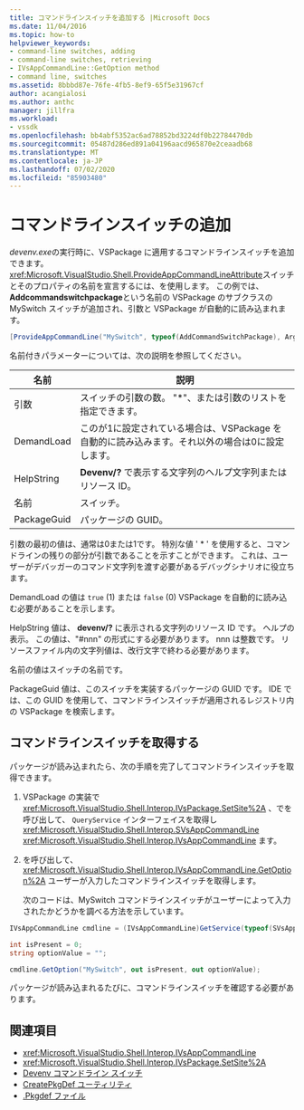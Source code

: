 ```yaml
---
title: コマンドラインスイッチを追加する |Microsoft Docs
ms.date: 11/04/2016
ms.topic: how-to
helpviewer_keywords:
- command-line switches, adding
- command-line switches, retrieving
- IVsAppCommandLine::GetOption method
- command line, switches
ms.assetid: 8bbbd87e-76fe-4fb5-8ef9-65f5e31967cf
author: acangialosi
ms.author: anthc
manager: jillfra
ms.workload:
- vssdk
ms.openlocfilehash: bb4abf5352ac6ad78852bd3224df0b22784470db
ms.sourcegitcommit: 05487d286ed891a04196aacd965870e2ceaadb68
ms.translationtype: MT
ms.contentlocale: ja-JP
ms.lasthandoff: 07/02/2020
ms.locfileid: "85903480"
---
```

# <a name="add-command-line-switches"></a>コマンドラインスイッチの追加
*devenv.exe*の実行時に、VSPackage に適用するコマンドラインスイッチを追加できます。 <xref:Microsoft.VisualStudio.Shell.ProvideAppCommandLineAttribute>スイッチとそのプロパティの名前を宣言するには、を使用します。 この例では、 **Addcommandswitchpackage**という名前の VSPackage のサブクラスの MySwitch スイッチが追加され、引数と VSPackage が自動的に読み込まれます。

```csharp
[ProvideAppCommandLine("MySwitch", typeof(AddCommandSwitchPackage), Arguments = "0", DemandLoad = 1)]
```

 名前付きパラメーターについては、次の説明を参照してください。

|名前|説明|
|-|-|
| 引数 | スイッチの引数の数。 "*"、または引数のリストを指定できます。 |
| DemandLoad | このが1に設定されている場合は、VSPackage を自動的に読み込みます。それ以外の場合は0に設定します。 |
| HelpString | **Devenv/?** で表示する文字列のヘルプ文字列またはリソース ID。 |
| 名前 | スイッチ。 |
| PackageGuid | パッケージの GUID。 |

 引数の最初の値は、通常は0または1です。 特別な値 ' * ' を使用すると、コマンドラインの残りの部分が引数であることを示すことができます。 これは、ユーザーがデバッガーのコマンド文字列を渡す必要があるデバッグシナリオに役立ちます。

 DemandLoad の値は `true` (1) または `false` (0) VSPackage を自動的に読み込む必要があることを示します。

 HelpString 値は、 **devenv/?** に表示される文字列のリソース ID です。 ヘルプの表示。 この値は、"#nnn" の形式にする必要があります。 nnn は整数です。 リソースファイル内の文字列値は、改行文字で終わる必要があります。

 名前の値はスイッチの名前です。

 PackageGuid 値は、このスイッチを実装するパッケージの GUID です。 IDE では、この GUID を使用して、コマンドラインスイッチが適用されるレジストリ内の VSPackage を検索します。

## <a name="retrieve-command-line-switches"></a>コマンドラインスイッチを取得する
 パッケージが読み込まれたら、次の手順を完了してコマンドラインスイッチを取得できます。

1. VSPackage の実装で <xref:Microsoft.VisualStudio.Shell.Interop.IVsPackage.SetSite%2A> 、でを呼び出して、 `QueryService` インターフェイスを取得し <xref:Microsoft.VisualStudio.Shell.Interop.SVsAppCommandLine> <xref:Microsoft.VisualStudio.Shell.Interop.IVsAppCommandLine> ます。

2. を呼び出して、 <xref:Microsoft.VisualStudio.Shell.Interop.IVsAppCommandLine.GetOption%2A> ユーザーが入力したコマンドラインスイッチを取得します。

   次のコードは、MySwitch コマンドラインスイッチがユーザーによって入力されたかどうかを調べる方法を示しています。

```csharp
IVsAppCommandLine cmdline = (IVsAppCommandLine)GetService(typeof(SVsAppCommandLine));

int isPresent = 0;
string optionValue = "";

cmdline.GetOption("MySwitch", out isPresent, out optionValue);
```

 パッケージが読み込まれるたびに、コマンドラインスイッチを確認する必要があります。

## <a name="see-also"></a>関連項目
- <xref:Microsoft.VisualStudio.Shell.Interop.IVsAppCommandLine>
- <xref:Microsoft.VisualStudio.Shell.Interop.IVsPackage.SetSite%2A>
- [Devenv コマンドライン スイッチ](../ide/reference/devenv-command-line-switches.md)
- [CreatePkgDef ユーティリティ](../extensibility/internals/createpkgdef-utility.md)
- [.Pkgdef ファイル](https://devblogs.microsoft.com/visualstudio/whats-a-pkgdef-and-why/)
